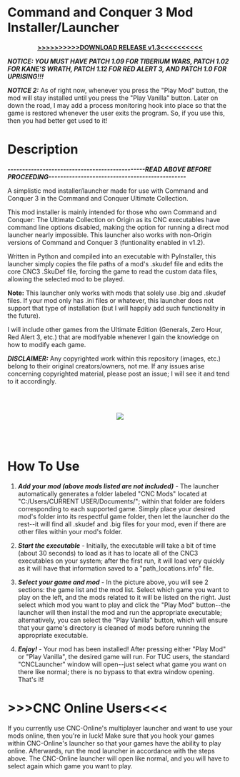 # Command and Conquer 3 Mod Installer/Launcher

<p align="center">
 <a href="https://github.com/Medstar117/cnc3-origin-mod-installer/releases/download/v1.3/CNC3_Mod_Installer.exe">
  <span>
   <strong>>>>>>>>>>>DOWNLOAD RELEASE v1.3<<<<<<<<<<</strong>
  </span>
 </a>
</p>

 ***NOTICE: YOU MUST HAVE PATCH 1.09 FOR TIBERIUM WARS, PATCH 1.02 FOR KANE'S WRATH, PATCH 1.12 FOR RED ALERT 3, AND PATCH 1.0 FOR UPRISING!!!***

 ***NOTICE 2:*** As of right now, whenever you press the "Play Mod" button, the mod will stay installed until you press the "Play Vanilla" button. Later on down the road, I may add a process monitoring hook into place so that the game is restored whenever the user exits the program. So, if you use this, then you had better get used to it!

 # Description

 ***-----------------------------------------------READ ABOVE BEFORE PROCEEDING-----------------------------------------------***

 A simplistic mod installer/launcher made for use with Command and Conquer 3 in the Command and Conquer Ultimate Collection.

 This mod installer is mainly intended for those who own Command and Conquer: The Ultimate Collection on Origin as its CNC executables have command line options disabled, making the option for running a direct mod launcher nearly impossible. This launcher also works with non-Origin versions of Command and Conquer 3 (funtionality enabled in v1.2).

 Written in Python and compiled into an executable with PyInstaller, this launcher simply copies the file paths of a mod's .skudef file and edits the core CNC3 .SkuDef file, forcing the game to read the custom data files, allowing the selected mod to be played.

 **Note:** This launcher only works with mods that solely use .big and .skudef files. If your mod only has .ini files or whatever, this launcher does not support that type of installation (but I will happily add such functionality in the future).

 I will include other games from the Ultimate Edition (Generals, Zero Hour, Red Alert 3, etc.) that are modifyable whenever I gain the knowledge on how to modify each game.

 ***DISCLAIMER:*** Any copyrighted work within this repository (images, etc.) belong to their original creators/owners, not me. If any issues arise concerning copyrighted material, please post an issue; I will see it and tend to it accordingly.

 <br></br>

<p align="center">
  <img src="https://github.com/Medstar117/cnc3-mod-installer/blob/master/launcher.PNG">
</p>

 <br></br>

 # How To Use

 1. ***Add your mod (above mods listed are not included)*** - The launcher automatically generates a folder labeled "CNC Mods" located at "C:/Users/CURRENT USER/Documents/"; within that folder are folders corresponding to each supported game. Simply place your desired mod's folder into its respectful game folder, then let the launcher do the rest--it will find all .skudef and .big files for your mod, even if there are other files within your mod's folder.

 2. ***Start the executable*** - Initially, the executable will take a bit of time (about 30 seconds) to load as it has to locate all of the CNC3 executables on your system; after the first run, it will load very quickly as it will have that information saved to a "path_locations.info" file.

 3. ***Select your game and mod*** - In the picture above, you will see 2 sections: the game list and the mod list. Select which game you want to play on the left, and the mods related to it will be listed on the right. Just select which mod you want to play and click the "Play Mod" button--the launcher will then install the mod and run the appropriate executable; alternatively, you can select the "Play Vanilla" button, which will ensure that your game's directory is cleaned of mods before running the appropriate executable.

 4. ***Enjoy!*** - Your mod has been installed! After pressing either "Play Mod" or "Play Vanilla", the desired game will run. For TUC users, the standard "CNCLauncher" window will open--just select what game you want on there like normal; there is no bypass to that extra window opening. That's it!

 # >>>CNC Online Users<<<
  If you currently use CNC-Online's multiplayer launcher and want to use your mods online, then you're in luck! Make sure that you hook your games within CNC-Online's launcher so that your games have the ability to play online. Afterwards, run the mod launcher in accordance with the steps above. The CNC-Online launcher will open like normal, and you will have to select again which game you want to play.
